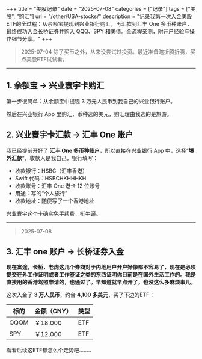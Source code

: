 +++
title = "美股记录"
date = "2025-07-08"
categories = ["记录"]
tags = ["美股", "购汇"]
url = "/other/USA-stocks/"
description = "记录我第一次入金美股ETF的全过程：从余额宝提现到兴业银行购汇，再汇款到汇丰 One 多币种账户，最终成功入金长桥证券并购入 QQQ、SPY 和美债。全流程亲测，附开户经验与操作细节分享。"
+++
> 2025-07-04
> 除了买币之外，从来没尝试过投资。最近准备瞎折腾折腾，买点美股ETF试试看。

---

## 1. 余额宝 → 兴业寰宇卡购汇

第一步很简单：从余额宝中提现 3 万元人民币到我自己的兴业银行账户。

然后在兴业银行 App 里购汇，币种选的美元，购汇理由我选的是旅游。



## 2. 兴业寰宇卡汇款 → 汇丰 One 账户

我已经提前开好了 **汇丰 One 多币种账户**，所以直接在兴业银行 App 中，选择“**境外汇款**”，收款人是我自己，银行填写：

- 收款银行：HSBC（汇丰香港）
- Swift 代码：HSBCHKHHHKH
- 收款账号：汇丰 One 港卡 12 位账号
- 用途：写的“个人旅行”
- 收款地址：随便写了一个香港地址

兴业寰宇这个卡确实免手续费，挺牛逼。


---

> 2025-07-08

## 3. 汇丰 one 账户 → 长桥证券入金

**现在富途，长桥，老虎这几个券商对于内地用户开户好像都不容易了，现在是必须提交在外工作证明或者工作签证之类的东西证明你目前是在国外生活工作的。我是直接用的香港驾照申请的，也通过了。早知道就早点开了，也没这么多麻烦事儿。**

这次入金了 **3 万人民币**，约合 **4,100 多美元**，买了下边的ETF：

| 标的       | 金额（CNY） | 类型   |
|------------|-------------|--------|
| QQQM        | ￥18,000     | ETF    | 
| SPY        | ￥12,000     | ETF    | 

看看后续这ETF都怎么个走势吧........


